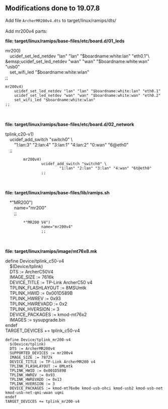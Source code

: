 ## Modifications done to 19.07.8

Add file `ArcherMR200v4.dts` to target/linux/ramips/dts/  
\
Add mr200v4 parts:

**file: target/linux/ramips/base-files/etc/board.d/01_leds**

mr200)\
&emsp;ucidef_set_led_netdev "lan" "lan" "$boardname:white:lan" "eth0.1"\
&emsp;ucidef_set_led_netdev "wan" "wan" "$boardname:white:wan" "usb0"\
&emsp;set_wifi_led "$boardname:white:wlan"\
        ;;
```
mr200v4)
	ucidef_set_led_netdev "lan" "lan" "$boardname:white:lan" "eth0.1"
	ucidef_set_led_netdev "wan" "wan" "$boardname:white:wan" "eth0.2"
	set_wifi_led "$boardname:white:wlan"
;;
```
\
\
**file: target/linux/ramips/base-files/etc/board.d/02_network**

tplink,c20-v1)  
&emsp;ucidef_add_switch "switch0" \  
&emsp;&emsp;"1:lan:3" "2:lan:4" "3:lan:1" "4:lan:2" "0:wan" "6@eth0"  
&emsp;;;
```
        mr200v4)
                ucidef_add_switch "switch0" \
                        "1:lan" "2:lan" "3:lan" "4:wan" "6t@eth0"
                ;;
```
\
\
**file: target/linux/ramips/base-files/lib/ramips.sh**

&emsp;*"MR200")  
&emsp;&emsp;name="mr200"  
&emsp;&emsp;;;  
```
        *"MR200 V4")
                name="mr200v4"
                ;;
```
\
\
**file: target/linux/ramips/image/mt76x8.mk**

define Device/tplink_c50-v4  
&emsp;$(Device/tplink)  
&emsp;DTS := ArcherC50V4  
&emsp;IMAGE_SIZE := 7616k  
&emsp;DEVICE_TITLE := TP-Link ArcherC50 v4  
&emsp;TPLINK_FLASHLAYOUT := 8MSUmtk  
&emsp;TPLINK_HWID := 0x001D589B  
&emsp;TPLINK_HWREV := 0x93  
&emsp;TPLINK_HWREVADD := 0x2  
&emsp;TPLINK_HVERSION := 3  
&emsp;DEVICE_PACKAGES := kmod-mt76x2  
&emsp;IMAGES := sysupgrade.bin  
endef  
TARGET_DEVICES += tplink_c50-v4  
```
define Device/tplink_mr200-v4
  $(Device/tplink)
  DTS := ArcherMR200v4
  SUPPORTED_DEVICES := mr200v4
  IMAGE_SIZE := 7872k
  DEVICE_TITLE := TP-Link ArcherMR200 v4
  TPLINK_FLASHLAYOUT := 8MLmtk
  TPLINK_HWID := 0x001D589B
  TPLINK_HWREV := 0x93
  TPLINK_HWREVADD := 0x13
  TPLINK_HVERSION := 3
  DEVICE_PACKAGES := kmod-mt76x0e kmod-usb-ohci kmod-usb2 kmod-usb-net kmod-usb-net-qmi-wwan uqmi
endef
TARGET_DEVICES += tplink_mr200-v4
```

